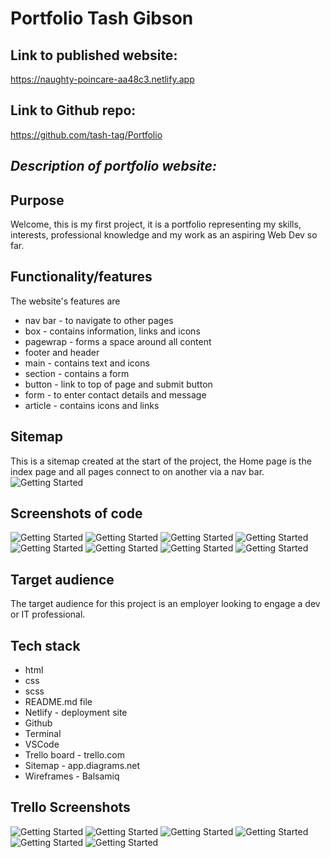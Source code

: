 # Portfolio Tash Gibson
## **Link to published website:**
https://naughty-poincare-aa48c3.netlify.app
## **Link to Github repo:**
https://github.com/tash-tag/Portfolio
## *Description of portfolio website:*
## **Purpose**
Welcome, this is my first project, it is a portfolio representing my skills, interests, professional knowledge and my work as an aspiring Web Dev so far.
## **Functionality/features**
The website's features are 
* nav bar - to navigate to other pages
* box - contains information, links and icons
* pagewrap - forms a space around all content
* footer and header
* main - contains text and icons
* section - contains a form
* button - link to top of page and submit button
* form - to enter contact details and message
* article - contains icons and links
## **Sitemap**
This is a sitemap created at the start of the project, the Home page is the index page and all pages connect to on another via a nav bar.
![Getting Started](./docs/MyPortfolio.png)

## **Screenshots of code**
![Getting Started](./docs/aboutme..png)
![Getting Started](./docs/aboutme.png)
![Getting Started](./docs/blog1.png)
![Getting Started](./docs/blog11.png)
![Getting Started](./docs/contact,.png)
![Getting Started](./docs/contact,,.png)
![Getting Started](./docs/index.png)
![Getting Started](./docs/index....png)
## **Target audience**
The target audience for this project is an employer looking to engage a dev or IT professional.
## **Tech stack**
* html
* css
* scss
* README.md file
* Netlify - deployment site
* Github
* Terminal
* VSCode
* Trello board - trello.com
* Sitemap - app.diagrams.net
* Wireframes - Balsamiq
## **Trello Screenshots**
![Getting Started](./docs/screen-shot9:4.png)
![Getting Started](./docs/screen-shot10:4.png)
![Getting Started](./docs/screen-shot13:4.png)
![Getting Started](./docs/screen-shot17:4.png)
![Getting Started](./docs/screenshot10:4.png)
![Getting Started](./docs/screenshot22:4.png)
